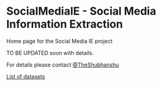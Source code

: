 # SocialMediaIE - Social Media Information Extraction
Home page for the Social Media IE project

TO BE UPDATED soon with details. 

For details please contact [@TheShubhanshu](https://twitter.com/TheShubhanshu)



[List of datasets](/datasets.html)
